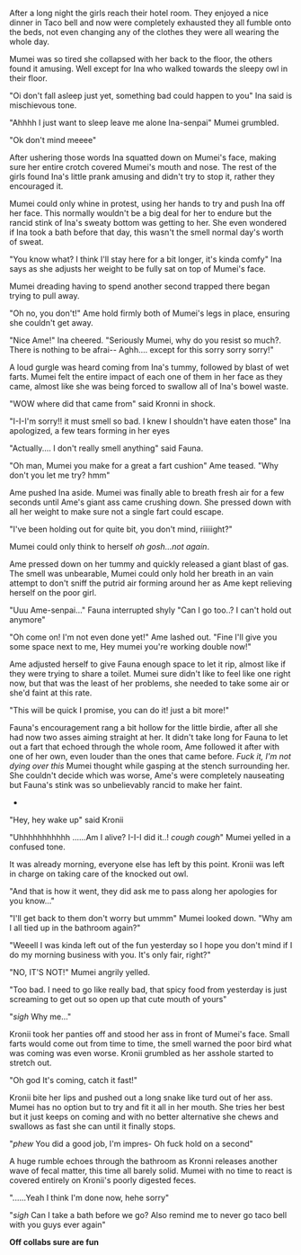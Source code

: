 After a long night the girls reach their hotel room. They enjoyed a nice dinner in Taco bell and now were completely exhausted they all fumble onto the beds, not even changing any of the clothes they were all wearing the whole day. 

Mumei was so tired she collapsed with her back to the floor, the others found it amusing. Well except for Ina who walked towards the sleepy owl in their floor.

"Oi don't fall asleep just yet, something bad could happen to you" Ina said is mischievous tone.

"Ahhhh I just want to sleep leave me alone Ina-senpai" Mumei grumbled.

"Ok don't mind meeee" 

After ushering those words Ina squatted down on Mumei's face, making sure her entire crotch covered Mumei's mouth and nose. The rest of the girls found Ina's little prank amusing and didn't try to stop it, rather they encouraged it.

Mumei could only whine in protest, using her hands to try and push Ina off her face. This normally wouldn't be a big deal for her to endure but the rancid stink of Ina's sweaty bottom was getting to her. She even wondered if Ina took a bath before that day, this wasn't the smell normal day's worth of sweat.

"You know what? I think I'll stay here for a bit longer, it's kinda comfy" Ina says as she adjusts her weight to be fully sat on top of Mumei's face.

Mumei dreading having to spend another second trapped there began trying to pull away.

"Oh no, you don't!" Ame hold firmly both of Mumei's legs in place, ensuring she couldn't get away.

"Nice Ame!" Ina cheered. "Seriously Mumei, why do you resist so much?. There is nothing to be afrai-- Aghh.... except for this sorry sorry sorry!"

A loud gurgle was heard coming from Ina's tummy, followed by blast of wet farts. Mumei felt the entire impact of each one of them in her face as they came, almost like she was being forced to swallow all of Ina's bowel waste.

"WOW where did that came from" said Kronni in shock. 

"I-I-I'm sorry!! it must smell so bad. I knew I shouldn't have eaten those" Ina apologized, a few tears forming in her eyes

"Actually.... I don't really smell anything" said Fauna.

"Oh man, Mumei you make for a great a fart cushion" Ame teased. "Why don't you let me try? hmm"

Ame pushed Ina aside. Mumei was finally able to breath fresh air for a few seconds until Ame's giant ass came crushing down. She pressed down with all her weight to make sure not a single fart could escape. 

"I've been holding out for quite bit, you don't mind, riiiiight?"

Mumei could only think to herself *oh gosh...not again*.

Ame pressed down on her tummy and quickly released a giant blast of gas. The smell was unbearable, Mumei could only hold her breath in an vain attempt to don't sniff the putrid air forming around her as Ame kept relieving herself on the poor girl.

"Uuu Ame-senpai..." Fauna interrupted shyly "Can I go too..? I can't hold out anymore"

"Oh come on! I'm not even done yet!" Ame lashed out. "Fine I'll give you some space next to me, Hey mumei you're working double now!"

Ame adjusted herself to give Fauna enough space to let it rip, almost like if they were trying to share a toilet. Mumei sure didn't like to feel like one right now, but that was the least of her problems, she needed to take some air or she'd faint at this rate. 

"This will be quick I promise, you can do it! just a bit more!"

Fauna's encouragement rang a bit hollow for the little birdie, after all she had now two asses aiming straight at her. It didn't take long for Fauna to let out a fart that echoed through the whole room, Ame followed it after with one of her own, even louder than the ones that came before. *Fuck it, I'm not dying over this* Mumei thought while gasping at the stench surrounding her. She couldn't decide which was worse, Ame's were completely nauseating but Fauna's stink was so unbelievably rancid to make her faint.

-

"Hey, hey wake up" said Kronii

"Uhhhhhhhhhhh ......Am I alive? I-I-I did it..! *cough cough*" Mumei yelled in a confused tone.

It was already morning, everyone else has left by this point. Kronii was left in charge on taking care of the knocked out owl.

"And that is how it went, they did ask me to pass along her apologies for you know..." 

"I'll get back to them don't worry but ummm" Mumei looked down. "Why am I all tied up in the bathroom again?"

"Weeell  I was kinda  left out of the fun yesterday so I hope you don't mind if I do my morning business with you. It's only fair, right?"

"NO, IT'S NOT!" Mumei angrily yelled.

"Too bad. I need to go like really bad, that spicy food from yesterday is just screaming to get out so open up that cute mouth of yours"

"*sigh* Why me..."

Kronii took her panties off and stood her ass in front of Mumei's face. Small farts would come out from time to time, the smell warned the poor bird what was coming was even worse. Kronii grumbled as her asshole started to stretch out.

"Oh god It's coming, catch it fast!" 

Kronii bite her lips and pushed out a long snake like turd out of her ass. Mumei has no option but to try and fit it all in her mouth. She tries her best but it just keeps on coming and with no better alternative she chews and swallows as fast she can until it finally stops.

"*phew* You did a good job, I'm impres- Oh fuck hold on a second" 

A huge rumble echoes through the bathroom as Kronni releases another wave of fecal matter, this time all barely solid. Mumei with no time to react is covered entirely on Kronii's poorly digested feces. 

"......Yeah I think I'm done now, hehe sorry"

"*sigh* Can I take a bath before we go? Also remind me to never go taco bell with you guys ever again"

**Off collabs sure are fun**